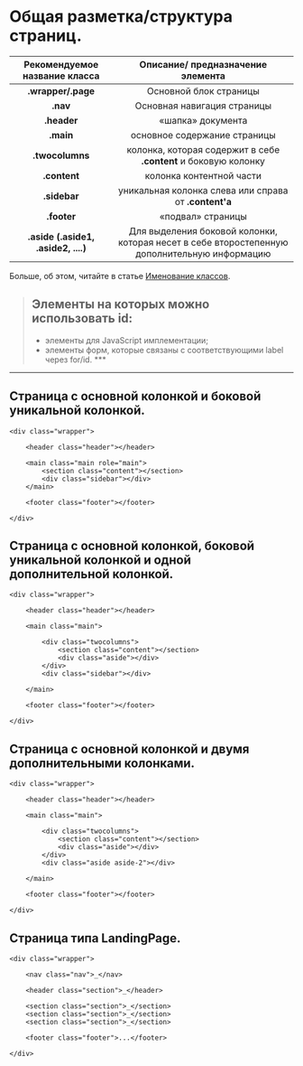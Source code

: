 # Общая разметка/структура страниц.

| Рекомендуемое название класса | Описание/ предназначение элемента |
| :---: | :---: |
| **.wrapper/.page** | Основной блок страницы |
| **.nav** | Основнaя навигация страницы |
| **.header** | «шапка» документа |
| **.main** | основное содержание страницы |
| **.twocolumns** | колонка, которая содержит в себе **.content** и боковую колонку |
| **.content** | колонка контентной части |
| **.sidebar** | уникальная колонка слева или справа от **.content'а** |
| **.footer** | «подвал» страницы |
| **.aside \(.aside1, .aside2, ....\)** | Для выделения боковой колонки, которая несет в себе второстепенную дополнительную информацию |

Больше, об этом, читайте в статье [ Именование классов](/imenovanie-klassov.md "больше о названиях классов и элементах тут.").

> ## Элементы на которых можно использовать **id**:
>
> * элементы для JavaScript имплементации;
> * элементы форм, которые связаны с соответствующими label через for/id.
>   \*\*\*

---

## Страница с основной колонкой и боковой уникальной колонкой.

```
<div class="wrapper">

    <header class="header"></header>

    <main class="main role="main">
        <section class="content"></section>
        <div class="sidebar"></div>
    </main>

    <footer class="footer"></footer>

</div>
```

## Страница с основной колонкой, боковой уникальной колонкой и одной дополнительной колонкой.

```
<div class="wrapper">

    <header class="header"></header>

    <main class="main">

        <div class="twocolumns">
            <section class="content"></section>
            <div class="aside"></div>
        </div>
        <div class="sidebar"></div>

    </main>

    <footer class="footer"></footer>

</div>
```

## Страница с основной колонкой и двумя дополнительными колонками.

```
<div class="wrapper">

    <header class="header"></header>

    <main class="main">

        <div class="twocolumns">
            <section class="content"></section>
            <div class="aside"></div>
        </div>
        <div class="aside aside-2"></div>

    </main>

    <footer class="footer"></footer>

</div>
```

## Страница типа LandingPage.

```
<div class="wrapper">

    <nav class="nav">_</nav>

    <header class="section">_</header>

    <section class="section">_</section>
    <section class="section">_</section>
    <section class="section">_</section>

    <footer class="footer">...</footer>

</div>
```



